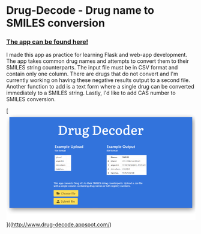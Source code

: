 # Drug-Decode - Drug name to SMILES conversion

### [The app can be found here!](http://www.drug-decode.appspot.com/)

I made this app as practice for learning Flask and web-app development. The app takes common drug names and attempts to convert them to their SMILES string counterparts. The input file must be in CSV format and contain only one column. There are drugs that do not convert and I'm currently working on having these negative results output to a second file. Another function to add is a text form where a single drug can be converted immediately to a SMILES string. Lastly, I'd like to add CAS number to SMILES conversion.

[<img src="dd2.png">]((http://www.drug-decode.appspot.com/)
